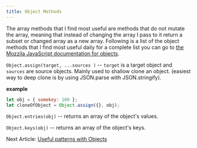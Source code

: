 ```yaml
---
title: Object Methods
---
```

The array methods that I find most useful are methods that do not mutate the array, meaning that instead of changing the array I pass to it return a subset or changed array as a new array. Following is a list of the object methods that I find most useful daily for a complete list you can go to [the Mozzila JavaScript documentation for objects](https://developer.mozilla.org/en-US/docs/Web/JavaScript/Reference/Global_Objects/Object).

`Object.assign(target, ...sources )` -- `target` is a target object and `sources` are source objects. Mainly used to shallow clone an object. (easiest way to deep clone is by using JSON.parse with JSON.stringify).

  __example__
  ```javaScript
  let obj = { somekey: 100 };
  let cloneOfObject = Object.assign({}, obj);
  ```

  `Object.entries(obj)` -- returns an array of the object's values.

  `Object.keys(obj)`  -- returns an array of the object's keys.



<div class="nextArticle">

Next Article: [Useful patterns with Objects](/Learning/19_objectUsefulPatterns/)
</div>
